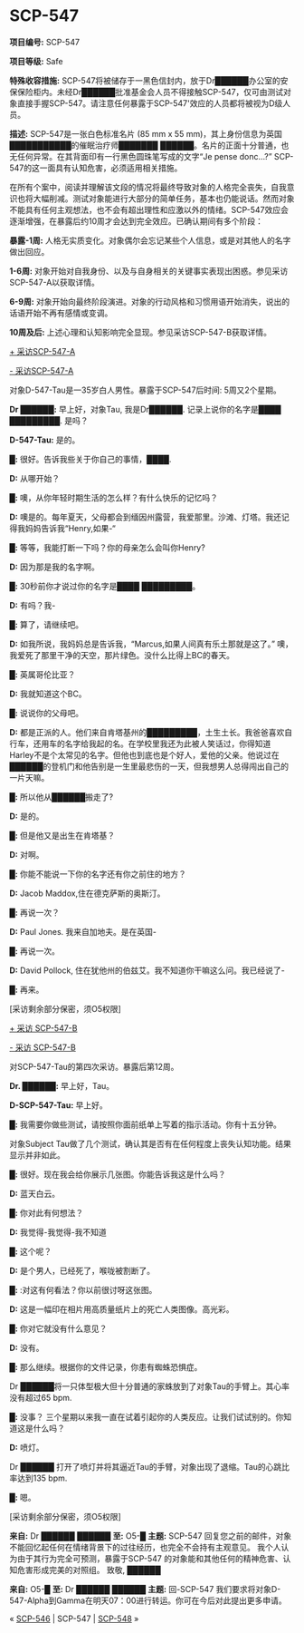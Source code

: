 # SCP-547
                        


**项目编号:**  SCP-547

**项目等级:**  Safe

**特殊收容措施:**  SCP-547将被储存于一黑色信封内，放于Dr██████办公室的安保保险柜内。未经Dr██████批准基金会人员不得接触SCP-547，仅可由测试对象直接手握SCP-547。请注意任何暴露于SCP-547'效应的人员都将被视为D级人员。

**描述:**  SCP-547是一张白色标准名片 (85 mm x 55 mm)，其上身份信息为英国███████████的催眠治疗师███████ ██████。名片的正面十分普通，也无任何异常。在其背面印有一行黑色圆珠笔写成的文字“Je pense donc…?” SCP-547的这一面具有认知危害，必须适用相关措施。

在所有个案中，阅读并理解该文段的情况将最终导致对象的人格完全丧失，自我意识也将大幅削减。测试对象能进行大部分的简单任务，基本也仍能说话。然而对象不能具有任何主观想法，也不会有超出理性和应激以外的情绪。SCP-547效应会逐渐增强，在暴露后约10周才会达到完全效应。已确认期间有多个阶段：

**暴露-1周:**  人格无实质变化。对象偶尔会忘记某些个人信息，或是对其他人的名字做出回应。

**1-6周:**  对象开始对自我身份、以及与自身相关的关键事实表现出困惑。参见采访SCP-547-A以获取详情。

**6-9周:**  对象开始向最终阶段演进。对象的行动风格和习惯用语开始消失，说出的话语开始不再有感情或变调。

**10周及后:**  上述心理和认知影响完全显现。参见采访SCP-547-B获取详情。


<a shape='rect' class='collapsible-block-link' href='javascript:;'>+&#160;&#37319;&#35775;SCP-547-A</a>

<a shape='rect' class='collapsible-block-link' href='javascript:;'>-&#160;&#37319;&#35775;SCP-547-A</a>

对象D-547-Tau是一35岁白人男性。暴露于SCP-547后时间: 5周又2个星期。

**Dr ██████:**  早上好，对象Tau, 我是Dr██████. 记录上说你的名字是████ █████████. 是吗？

**D-547-Tau:**  是的。

**█:** 很好。告诉我些关于你自己的事情，████.

**D:**  从哪开始？

**█:**  噢，从你年轻时期生活的怎么样？有什么快乐的记忆吗？

**D:**  噢是的。每年夏天，父母都会到缅因州露营，我爱那里。沙滩、灯塔。我还记得我妈妈告诉我“Henry,如果-“

**█:**  等等，我能打断一下吗？你的母亲怎么会叫你Henry?

**D:**  因为那是我的名字啊。

**█:**  30秒前你才说过你的名字是████ █████████。

**D:**  有吗？我-

**█:**  算了，请继续吧。

**D:** 如我所说，我妈妈总是告诉我，“Marcus,如果人间真有乐土那就是这了。” 噢，我爱死了那里干净的天空，那片绿色。没什么比得上BC的春天。

**█:**  英属哥伦比亚？

**D:**  我就知道这个BC。

**█:**  说说你的父母吧。

**D:**  都是正派的人。他们来自肯塔基州的█████████，土生土长。我爸爸喜欢自行车，还用车的名字给我起的名。在学校里我还为此被人笑话过，你得知道Harley不是个太常见的名字。但他也到底也是个好人，爱他的父亲。他说过在██████的登机门和他告别是一生里最悲伤的一天，但我想男人总得闯出自己的一片天嘛。

**█:**  所以他从██████搬走了?

**D:**  是的。

**█:**  但是他又是出生在肯塔基？

**D:**  对啊。

**█:**  你能不能说一下你的名字还有你之前住的地方？

**D:**  Jacob Maddox,住在德克萨斯的奥斯汀。

**█:**  再说一次？

**D:**  Paul Jones. 我来自加地夫。是在英国-

**█:**  再说一次。

**D:**  David Pollock, 住在犹他州的伯兹艾。我不知道你干嘛这么问。我已经说了-

**█:**  再来。

[采访剩余部分保密，须O5权限]





<a shape='rect' class='collapsible-block-link' href='javascript:;'>+&#160;&#37319;&#35775;&#160;SCP-547-B</a>

<a shape='rect' class='collapsible-block-link' href='javascript:;'>-&#160;&#37319;&#35775;&#160;SCP-547-B</a>

对SCP-547-Tau的第四次采访。暴露后第12周。

**Dr. ██████:**  早上好，Tau。

**D-SCP-547-Tau:**  早上好。

**█:**  我需要你做些测试，请按照你面前纸单上写着的指示活动。你有十五分钟。

对象Subject Tau做了几个测试，确认其是否有在任何程度上丧失认知功能。结果显示并非如此。

**█:**  很好。现在我会给你展示几张图。你能告诉我这是什么吗？

**D:**  蓝天白云。

**█:**  你对此有何想法？

**D:** 我觉得-我觉得-我不知道

**█:**  这个呢？

**D:**  是个男人，已经死了，喉咙被割断了。

**█:** :对这有何看法？你以前很讨呀这张图。

**D:**  这是一幅印在相片用高质量纸片上的死亡人类图像。高光彩。

**█:**  你对它就没有什么意见？

**D:**  没有。

**█:**  那么继续。根据你的文件记录，你患有蜘蛛恐惧症。

Dr ██████将一只体型极大但十分普通的家蛛放到了对象Tau的手臂上。其心率没有超过65 bpm.

**█:**  没事？ 三个星期以来我一直在试着引起你的人类反应。让我们试试别的。你知道这是什么吗？

**D:**  喷灯。

Dr ██████ 打开了喷灯并将其逼近Tau的手臂，对象出现了退缩。Tau的心跳比率达到135 bpm.

**█:**  嗯。

[采访剩余部分保密，须O5权限]




**来自:**  Dr ██████ ██████
**至:**  O5-█
**主题:**  SCP-547
回复您之前的邮件，对象不能回忆起任何在情绪背景下的过往经历，也完全不会持有主观意见。 我个人认为由于其行为完全可预测，暴露于SCP-547 的对象能和其他任何的精神危害、认知危害形成完美的对照组。
致敬,
██████

**来自:**  O5-█
**至:**  Dr ██████ ██████
**主题:**  回-SCP-547
我们要求将对象D-547-Alpha到Gamma在明天07：00进行转运。你可在今后对此提出更多申请。



« [SCP-546](/scp-546) | SCP-547 | [SCP-548](/scp-548) »





                    